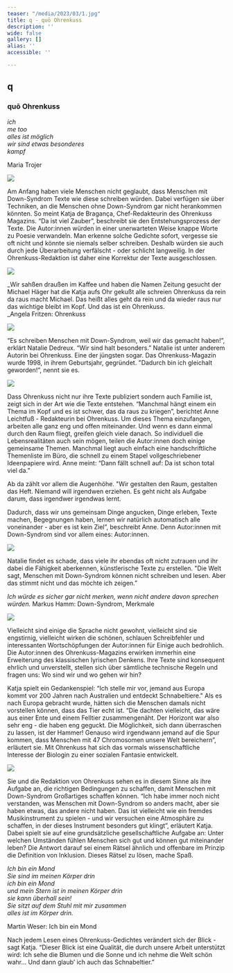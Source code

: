 ```yaml
---
teaser: "/media/2023/03/1.jpg"
title: q - quō Ohrenkuss
description: ''
wide: false
gallery: []
alias: ''
accessible: ''

---
```

## q

### quō Ohrenkuss

_ich  
me too  
alles ist möglich  
wir sind etwas besonderes  
kampf_

Maria Trojer

![](/media/2023/03/01.jpg)

Am Anfang haben viele Menschen nicht geglaubt, dass Menschen mit Down-Syndrom Texte wie diese schreiben würden. Dabei verfügen sie über Techniken, an die Menschen ohne Down-Syndrom gar nicht herankommen könnten. So meint Katja de Bragança, Chef-Redakteurin des Ohrenkuss Magazins. “Da ist viel Zauber”, beschreibt sie den Entstehungsprozess der Texte. Die Autor:innen würden in einer unerwarteten Weise knappe Worte zu Poesie verwandeln. Man erkenne solche Gedichte sofort, vergesse sie oft nicht und könnte sie niemals selber schreiben. Deshalb würden sie auch durch jede Überarbeitung verfälscht - oder schlicht langweilig. In der Ohrenkuss-Redaktion ist daher eine Korrektur der Texte ausgeschlossen.

![](/media/2023/03/02.jpg)

_Wir sahßen draußen im Kaffee und haben die Namen Zeitung gesucht der Michael Häger hat die Katja aufs Ohr gekußt alle schreien Ohrenkuss da rein da raus macht Michael. Das heißt alles geht da rein und da wieder raus nur das wichtige bleibt im Kopf. Und das ist ein Ohrenkuss.  
_Angela Fritzen: Ohrenkuss

![](/media/2023/03/03.jpg)

“Es schreiben Menschen mit Down-Syndrom, weil wir das gemacht haben!”, erklärt Natalie Dedreux. “Wir sind halt besonders.” Natalie ist unter anderem Autorin bei Ohrenkuss. Eine der jüngsten sogar. Das Ohrenkuss-Magazin wurde 1998, in ihrem Geburtsjahr, gegründet. "Dadurch bin ich gleichalt geworden!”, nennt sie es.

![](/media/2023/03/04.jpg)

Dass Ohrenkuss nicht nur ihre Texte publiziert sondern auch Familie ist, zeigt sich in der Art wie die Texte entstehen. “Manchmal hängt einem ein Thema im Kopf und es ist schwer, das da raus zu kriegen”, berichtet Anne Leichtfuß - Redakteurin bei Ohrenkuss. Um dieses Thema einzufangen, arbeiten alle ganz eng und offen miteinander. Und wenn es dann einmal durch den Raum fliegt, greifen gleich viele danach. So individuell die Lebensrealitäten auch sein mögen, teilen die Autor:innen doch einige gemeinsame Themen. Manchmal liegt auch einfach eine handschriftliche Themenliste im Büro, die schnell zu einem Stapel vollgeschriebener Ideenpapiere wird. Anne meint: “Dann fällt schnell auf: Da ist schon total viel da.”

Ab da zählt vor allem die Augenhöhe. "Wir gestalten den Raum, gestalten das Heft. Niemand will irgendwen erziehen. Es geht nicht als Aufgabe darum, dass irgendwer irgendwas lernt.

Dadurch, dass wir uns gemeinsam Dinge angucken, Dinge erleben, Texte machen, Begegnungen haben, lernen wir natürlich automatisch alle voneinander - aber es ist kein Ziel”, beschreibt Anne. Denn Autor:innen mit Down-Syndrom sind vor allem eines: Autor:innen.

![](/media/2023/03/05.jpeg)

Natalie findet es schade, dass viele ihr ebendas oft nicht zutrauen und ihr dabei die Fähigkeit aberkennen, künstlerische Texte zu erstellen. "Die Welt sagt, Menschen mit Down-Syndrom können nicht schreiben und lesen. Aber das stimmt nicht und das möchte ich zeigen.”

_Ich würde es sicher gar nicht merken, wenn nicht andere davon sprechen würden._ Markus Hamm: Down-Syndrom, Merkmale

![](/media/2023/03/06.jpg)

Vielleicht sind einige die Sprache nicht gewohnt, vielleicht sind sie engstirnig, vielleicht wirken die schönen, schlauen Schreibfehler und interessanten Wortschöpfungen der Autor:innen für Einige auch bedrohlich. Die Autor:innen des Ohrenkuss-Magazins erwirken immerhin eine Erweiterung des klassischen lyrischen Denkens. Ihre Texte sind konsequent ehrlich und unverstellt, stellen sich über sämtliche technische Regeln und fragen uns: Wo sind wir und wo gehen wir hin?

Katja spielt ein Gedankenspiel: “Ich stelle mir vor, jemand aus Europa kommt vor 200 Jahren nach Australien und entdeckt Schnabeltiere." Als es nach Europa gebracht wurde, hätten sich die Menschen damals nicht vorstellen können, dass das Tier echt ist. “Die dachten vielleicht, das wäre aus einer Ente und einem Felltier zusammengenäht. Der Horizont war also sehr eng - die haben eng geguckt. Die Möglichkeit, sich dann überraschen zu lassen, ist der Hammer! Genauso wird irgendwann jemand auf die Spur kommen, dass Menschen mit 47 Chromosomen unsere Welt bereichern”, erläutert sie. Mit Ohrenkuss hat sich das vormals wissenschaftliche Interesse der Biologin zu einer sozialen Fantasie entwickelt.

![](/media/2023/03/07.jpeg)

Sie und die Redaktion von Ohrenkuss sehen es in diesem Sinne als ihre Aufgabe an, die richtigen Bedingungen zu schaffen, damit Menschen mit Down-Syndrom Großartiges schaffen können. “Ich habe immer noch nicht verstanden, was Menschen mit Down-Syndrom so anders macht, aber sie haben etwas, das andere nicht haben. Das ist vielleicht wie ein fremdes Musikinstrument zu spielen - und wir versuchen eine Atmosphäre zu schaffen, in der dieses Instrument besonders gut klingt”, erläutert Katja. Dabei spielt sie auf eine grundsätzliche gesellschaftliche Aufgabe an: Unter welchen Umständen fühlen Menschen sich gut und können gut miteinander leben? Die Antwort darauf sei einem Rätsel ähnlich und offenbare im Prinzip die Definition von Inklusion. Dieses Rätsel zu lösen, mache Spaß.

_Ich bin ein Mond  
Sie sind im meinen Körper drin  
ich bin ein Mond  
und mein Stern ist in meinen Körper drin  
sie kann überhall sein!  
Sie sitzt auf dem Stuhl mit mir zusammen  
alles ist im Körper drin._

Martin Weser: Ich bin ein Mond

Nach jedem Lesen eines Ohrenkuss-Gedichtes verändert sich der Blick - sagt Katja. “Dieser Blick ist eine Qualität, die durch unsere Arbeit unterstützt wird: Ich sehe die Blumen und die Sonne und ich nehme die Welt schön wahr… Und dann glaub’ ich auch das Schnabeltier.”